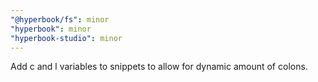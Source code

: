 ```yaml
---
"@hyperbook/fs": minor
"hyperbook": minor
"hyperbook-studio": minor
---
```


Add c and l variables to snippets to allow for dynamic amount of colons.
